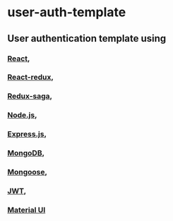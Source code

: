 # user-auth-template

## User authentication template using 

### [React](https://reactjs.org/), 
### [React-redux](https://redux.js.org/basics/usage-with-react), 
### [Redux-saga](https://redux-saga.js.org/docs/introduction/BeginnerTutorial.html), 
### [Node.js](https://nodejs.org/uk/), 
### [Express.js](https://expressjs.com/), 
### [MongoDB](https://www.mongodb.com/cloud/atlas/lp/try2?utm_source=google&utm_campaign=gs_emea_ukraine_search_brand_atlas_desktop&utm_term=mongodb&utm_medium=cpc_paid_search&utm_ad=e&gclid=CjwKCAjw4KD0BRBUEiwA7MFNTWwryFy16Ah-POZAFi9Dc1buXXHd6vgFpvWESM3vjXO1YkQOe73amRoCIwoQAvD_BwE), 
### [Mongoose](https://mongoosejs.com/), 
### [JWT](https://jwt.io/),
### [Material UI](https://material-ui.com/)
